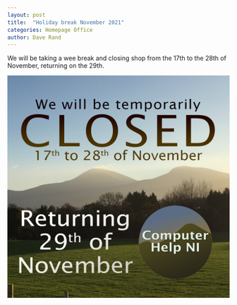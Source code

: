 ```yaml
---
layout: post
title:  "Holiday break November 2021"
categories: Homepage Office
author: Dave Rand
---
```

We will be taking a wee break and closing shop from the 17th to the 28th of November, returning on the 29th.

![Alt](/assets/images/TemporarilyClosedNov2021v3.jpg "Temporary closure")
